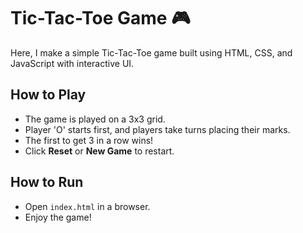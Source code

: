 # Tic-Tac-Toe Game 🎮


Here, I make a simple Tic-Tac-Toe game built using HTML, CSS, and JavaScript with interactive UI.

## How to Play
- The game is played on a 3x3 grid.
- Player 'O' starts first, and players take turns placing their marks.
- The first to get 3 in a row wins!
- Click **Reset** or **New Game** to restart.

## How to Run
- Open `index.html` in a browser.
- Enjoy the game!



